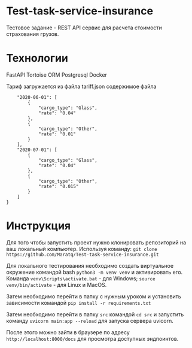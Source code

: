 # Test-task-service-insurance

Тестовое задание - REST API сервис для расчета стоимости страхования грузов.

# Технологии
FastAPI
Tortoise ORM
Postgresql
Docker

Тариф загружается из файла tariff.json
содержимое файла 
```{
    "2020-06-01": [
        {
            "cargo_type": "Glass",
            "rate": "0.04"
        },
        {
            "cargo_type": "Other",
            "rate": "0.01"
        }
    ],
    "2020-07-01": [
        {
            "cargo_type": "Glass",
            "rate": "0.04"
        },
        {
            "cargo_type": "Other",
            "rate": "0.015"
        }
    ]
}
```
# Инструкция

Для того чтобы запустить проект нужно клонировать репозиторий на ваш локальный компьютер. Используя команду:
```git clone https://github.com/Maratq/Test-task-service-insurance.git```

Для локального тестирования необходимо создать виртуальное окружение командой bash ```python3 -m venv venv``` и активировать его. Команда ```venv\Scripts\activate.bat``` - для Windows; ```source venv/bin/activate``` - для Linux и MacOS.

Затем необходимо перейти в папку с нужным уроком и установить зависимости командой ```pip install -r requirements.txt```

Затем необходимо перейти в папку ```src``` командой ```cd src``` и запустить команду ```uvicorn main:app --reload``` для запуска сервера uvicorn.

После этого можно зайти в браузере по адресу ```http://localhost:8000/docs``` для просмотра доступных эндпоинтов.
